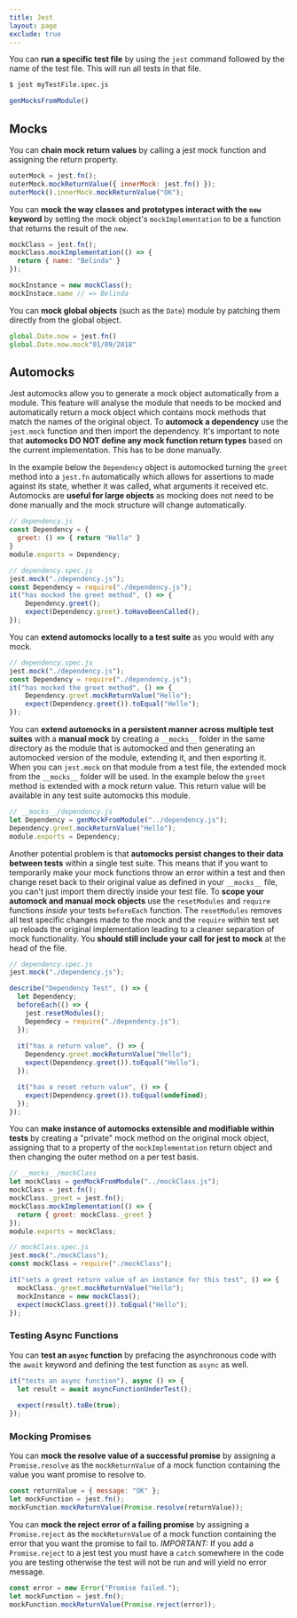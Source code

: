 ```yaml
---
title: Jest
layout: page
exclude: true
---
```


You can **run a specific test file** by using the `jest` command followed by the name of the test file. This will run all tests in that file.
```bash
$ jest myTestFile.spec.js
```


```js
genMocksFromModule()
```

## Mocks

You can **chain mock return values** by calling a jest mock function and assigning the return property.
```js
outerMock = jest.fn();
outerMock.mockReturnValue({ innerMock: jest.fn() });
outerMock().innerMock.mockReturnValue("OK");
```

You can **mock the way classes and prototypes interact with the `new` keyword** by setting the mock object's `mockImplementation` to be a function that returns the result of the `new`.
```js
mockClass = jest.fn();
mockClass.mockImplementation(() => {
  return { name: "Belinda" }
});

mockInstance = new mockClass();
mockInstace.name // => Belinda
```

You can **mock global objects** (such as the `Date`) module by patching them directly from the global object.
```js
global.Date.now = jest.fn()
global.Date.now.mock"01/09/2018"
```


## Automocks

Jest automocks allow you to generate a mock object automatically from a module. This feature will analyse the module that needs to be mocked and automatically return a mock object which contains mock methods that match the names of the original object. To **automock a dependency** use the `jest.mock` function and then import the dependency. It's important to note that **automocks DO NOT define any mock function return types** based on the current implementation. This has to be done manually. 

In the example below the `Dependency` object is automocked turning the `greet` method into a `jest.fn` automatically which allows for assertions to made against its state, whether it was called, what arguments it received etc. Automocks are **useful for large objects** as mocking does not need to be done manually and the mock structure will change automatically.
```js
// dependency.js
const Dependency = {
  greet: () => { return "Hello" }
}
module.exports = Dependency;

// dependency.spec.js
jest.mock("./dependency.js");
const Dependency = require("./dependency.js");
it("has mocked the greet method", () => {
	Dependency.greet();
	expect(Dependency.greet).toHaveBeenCalled();
});
```
You can **extend automocks locally to a test suite** as you would with any mock.
```js
// dependency.spec.js
jest.mock("./dependency.js");
const Dependency = require("./dependency.js");
it("has mocked the greet method", () => {
	Dependency.greet.mockReturnValue("Hello");
	expect(Dependency.greet()).toEqual("Hello");
});
```

You can **extend automocks in a persistent manner across multiple test suites** with a **manual mock** by creating a `__mocks__` folder in the same directory as the module that is automocked and then generating an automocked version of the module, extending it, and then exporting it. When you can `jest.mock` on that module from a test file, the extended mock from the `__mocks__` folder will be used. In the example below the `greet` method is extended with a mock return value. This return value will be available in any test suite automocks this module.
```js
// __mocks__/dependency.js
let Dependency = genMockFromModule("../dependency.js");
Dependency.greet.mockReturnValue("Hello");
module.exports = Dependency;
```

Another potential problem is that  **automocks persist changes to their data between tests** within a single test suite. This means that if you want to temporarily make your mock functions throw an error within a test and then change reset back to their original value as defined in your `__mocks__` file, you can't just import them directly inside your test file. To **scope your automock and manual mock objects** use the `resetModules` and `require` functions *inside* your tests `beforeEach` function. The `resetModules` removes all test specific changes made to the mock and the `require` within test set up reloads the original implementation leading to a cleaner separation of mock functionality. You **should still include your call for jest to mock** at the head of the file.
```js
// dependency.spec.js
jest.mock("./dependency.js");

describe("Dependency Test", () => {
  let Dependency;
  beforeEach(() => {
    jest.resetModules();
    Dependecy = require("./dependency.js");
  });
  
  it("has a return value", () => {
	Dependency.greet.mockReturnValue("Hello");
	expect(Dependency.greet()).toEqual("Hello");
  });

  it("has a reset return value", () => {
	expect(Dependency.greet()).toEqual(undefined);
  });
});
```

You can **make instance of automocks  extensible and modifiable within tests** by creating a "private" mock method on the original mock object, assigning that to a property of the `mockImplementation` return object and then changing the outer method on a per test basis.
```js
// __mocks__/mockClass
let mockClass = genMockFromModule("../mockClass.js");
mockClass = jest.fn();
mockClass._greet = jest.fn();
mockClass.mockImplementation(() => {
  return { greet: mockClass._greet }
});
module.exports = mockClass;

// mockClass.spec.js
jest.mock("./mockClass");
const mockClass = require("./mockClass");

it("sets a greet return value of an instance for this test", () => {
  mockClass._greet.mockReturnValue("Hello");
  mockInstance = new mockClass();
  expect(mockClass.greet()).toEqual("Hello");
});
```


### Testing Async Functions

You can **test an `async` function** by prefacing the asynchronous code with the `await` keyword and defining the test function as `async` as well.
```js
it("tests an async function"), async () => {
  let result = await asyncFunctionUnderTest();
  
  expect(result).toBe(true);
});
```

### Mocking Promises

You can **mock the resolve value of a successful promise** by assigning a `Promise.resolve` as the `mockReturnValue` of a mock function containing the value you want promise to resolve to.
```js
const returnValue = { message: "OK" };
let mockFunction = jest.fn();
mockFunction.mockReturnValue(Promise.resolve(returnValue));
```

You can **mock the reject error of a failing promise** by assigning a `Promise.reject` as the `mockReturnValue` of a mock function containing the error that you want the promise to fail to. *IMPORTANT:* If you add a `Promise.reject` to a jest test you must have a `catch` somewhere in the code you are testing otherwise the test will not be run and will yield no error message.
```js
const error = new Error("Promise failed.");
let mockFunction = jest.fn();
mockFunction.mockReturnValue(Promise.reject(error));
```
<!--stackedit_data:
eyJoaXN0b3J5IjpbLTU2MDA5NTk0MCw0OTEwMTcxNDcsMTAxNj
c3OTI2NCwxNzQzNTQzMTE0LC0xODA4MjczODMyLDQ0ODc4OTMy
NywtMTUwMTg1ODc0NiwtMTUwMDk1NDY3MCw3NDg2MzkxMTVdfQ
==
-->